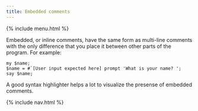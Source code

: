 ```yaml
---
title: Embedded comments
---
```


{% include menu.html %}

Embedded, or inline comments, have the same form as multi-line comments with the only difference that you place it between other parts of the program. For example:

    my $name;
    $name = #`[User input expected here] prompt 'What is your name? ';
    say $name;

A good syntax highlighter helps a lot to visualize the presense of embedded comments.

{% include nav.html %}
